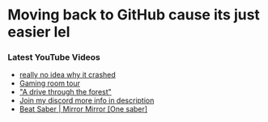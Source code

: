 # Moving back to GitHub cause its just easier lel

### Latest YouTube Videos
<!-- YOUTUBE:START -->
- [really no idea why it crashed](https://www.youtube.com/watch?v=yxaezaL1um8)
- [Gaming room tour](https://www.youtube.com/watch?v=-_XX5fDJhIY)
- [&quot;A drive through the forest&quot;](https://www.youtube.com/watch?v=2kqMpJmiPOE)
- [Join my discord more info in description](https://www.youtube.com/watch?v=QRIIjcmBPvU)
- [Beat Saber | Mirror Mirror [One saber]](https://www.youtube.com/watch?v=t3kUoiKJXvc)
<!-- YOUTUBE:END -->

[Twitch]: https://twitch.tv/expertnugget
[Youtube]:https://https://www.youtube.com/channel/UCnAIFEysXmB-Yb3LqmOKIFg
